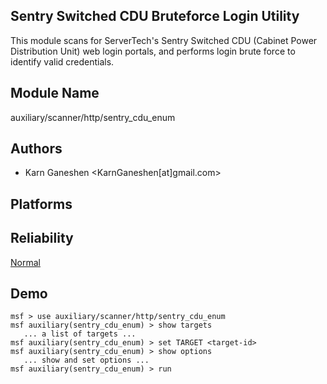 ## Sentry Switched CDU Bruteforce Login Utility

This module scans for ServerTech's Sentry Switched CDU 
(Cabinet Power Distribution Unit) web login portals, and 
performs login brute force to identify valid credentials.


## Module Name
auxiliary/scanner/http/sentry_cdu_enum

## Authors
* Karn Ganeshen <KarnGaneshen[at]gmail.com>





## Platforms


## Reliability
[Normal](https://github.com/rapid7/metasploit-framework/wiki/Exploit-Ranking)

## Demo

```
msf > use auxiliary/scanner/http/sentry_cdu_enum
msf auxiliary(sentry_cdu_enum) > show targets
   ... a list of targets ...
msf auxiliary(sentry_cdu_enum) > set TARGET <target-id>
msf auxiliary(sentry_cdu_enum) > show options
   ... show and set options ...
msf auxiliary(sentry_cdu_enum) > run
```
    
    